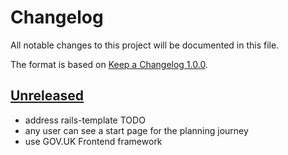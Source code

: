 # Changelog

All notable changes to this project will be documented in this file.

The format is based on [Keep a Changelog 1.0.0].

## [Unreleased]

- address rails-template TODO
- any user can see a start page for the planning journey
- use GOV.UK Frontend framework

[unreleased]: TODO
[keep a changelog 1.0.0]: https://keepachangelog.com/en/1.0.0/
